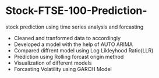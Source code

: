 # Stock-FTSE-100-Prediction-
stock prediction using time series analysis and forcasting

* Cleaned and tranformed data to accordingly</li>
* Developed a model with the help of AUTO ARIMA</li>
* Compared diffrent model using Log Likleyhood Ratio(LLR)</li>
* Prediction using Rolling forcast origin method
* Visualization of different models</li>
* Forcasting Volatility using GARCH Model</li>
